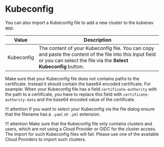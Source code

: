 # Kubeconfig

You can also import a Kubeconfig file to add a new cluster to the kubenav app.

| Value | Description |
| ----- | ----------- |
| Kubeconfig | The content of your Kubeconfig file. You can copy and paste the content of the file into this Input field or you can select the file via the **Select Kubeconfig** button. |

Make sure that your Kubeconfig file does not contains paths to the certificate. Instead it should contain the base64 encoded certificate. For example: When your Kubeconfig file has a field `certificate-authority` with the path to a certificate, you have to replace this field with `certificate-authority-data` and the base64 encoded value of the certificate.

!!! attention
    If you want to select your Kubeconfig via the file dialog ensure that the filename has a `.yaml` or `.yml` extension.

!!! attention
    Make sure that the Kubeconfig file only contains clusters and users, which are not using a Cloud Provider or OIDC for the cluster access. The import for such Kubeconfig files will fail. Please use one of the available Cloud Providers to import such clusters.
